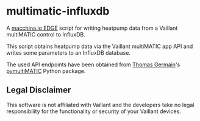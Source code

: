 # multimatic-influxdb

A [macchina.io EDGE](https://github.com/macchina-io/macchina.io) script for writing heatpump
data from a Vaillant multiMATIC control to InfluxDB.

This script obtains heatpump data via the Vaillant multiMATIC app API and writes some
parameters to an InfluxDB database.

The used API endpoints have been obtained from [Thomas Germain](https://github.com/thomasgermain)'s
[pymultiMATIC](https://github.com/thomasgermain/pymultiMATIC) Python package.

## Legal Disclaimer

This software is not affiliated with Vaillant and the developers take no legal
responsibility for the functionality or security of your Vaillant devices.

